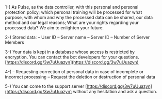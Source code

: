 1-) As Pulse, as the data controller, with this personal and personal protection policy; which personal training will be processed for what purpose, with whom and why the processed data can be shared, our data method and our legal reasons; What are your rights regarding your processed data? We aim to enlighten your future.

2-) Stored data: – User ID
– Server name
– Server ID
– Number of Server Members

3-) Your data is kept in a database whose access is restricted by encryption. You can contact the bot developers for your questions. [https://discord.gg/3w7uUuazyn](https://discord.gg/3w7uUuazyn)

4-) – Requesting correction of personal data in case of incomplete or incorrect processing
– Request the deletion or destruction of personal data

5-) You can come to the support server [https://discord.gg/3w7uUuazyn](https://discord.gg/3w7uUuazyn) without any hesitation and ask a question.
